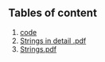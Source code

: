## Tables of content
1. [code](./code)
1. [Strings in detail .pdf](./Strings%20in%20detail%20.pdf)
1. [Strings.pdf](./Strings.pdf)
